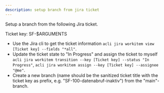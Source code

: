 ```yaml
---
description: setup branch from jira ticket
---
```


Setup a branch from the following Jira ticket.

Ticket key: SF-$ARGUMENTS

- Use the Jira cli to get the ticket information `acli jira workitem view [Ticket key] --fields "*all"`.
- Update the ticket state to "In Progress" and assign the ticket to myself `acli jira workitem transition --key [Ticket key] --status "In Progress"`, `acli jira workitem assign --key [Ticket key] --assignee "@me"`.
- Create a new branch (name should be the sanitized ticket title with the ticket key as prefix, e.g. "SF-100-datenabruf-inaktiv") from the "main"-branch.
